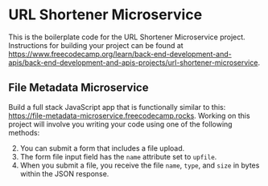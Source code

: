 # URL Shortener Microservice

This is the boilerplate code for the URL Shortener Microservice project. Instructions for building your project can be found at https://www.freecodecamp.org/learn/back-end-development-and-apis/back-end-development-and-apis-projects/url-shortener-microservice.

## File Metadata Microservice

Build a full stack JavaScript app that is functionally similar to this: https://file-metadata-microservice.freecodecamp.rocks. Working on this project will involve you writing your code using one of the following methods:

2. You can submit a form that includes a file upload.
3. The form file input field has the `name` attribute set to `upfile`.
4. When you submit a file, you receive the file `name`, `type`, and `size` in bytes within the JSON response.
